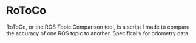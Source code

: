 # RoToCo
RoToCo, or the ROS Topic Comparison tool, is a script I made to compare the accuracy of one ROS topic to another. Specifically for odometry data.

